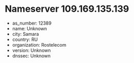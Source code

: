 # Nameserver 109.169.135.139

* as_number: 12389
* name: Unknown
* city: Samara
* country: RU
* organization: Rostelecom
* version: Unknown
* dnssec: Unknown
